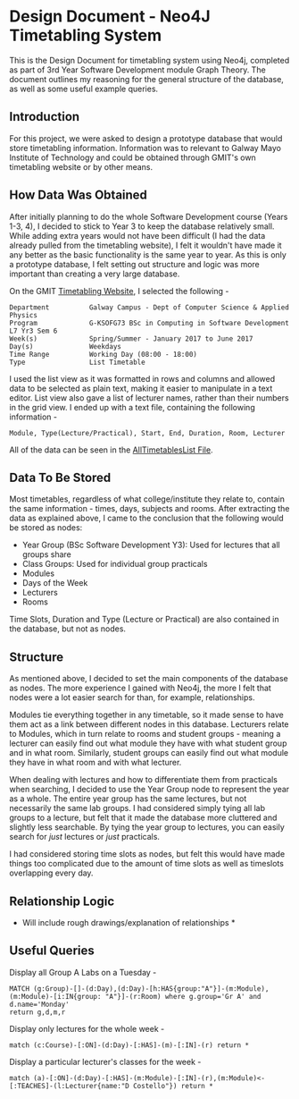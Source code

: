 # Design Document - Neo4J Timetabling System

This is the Design Document for timetabling system using Neo4j, completed as part of 3rd Year Software Development module Graph Theory. The document outlines my reasoning for the general structure of the database, as well as some useful example queries.

## Introduction

For this project, we were asked to design a prototype database that would store timetabling information.  Information was to relevant to Galway Mayo Institute of Technology and could be obtained through GMIT's own timetabling website or by other means.

## How Data Was Obtained

After initially planning to do the whole Software Development course (Years 1-3, 4), I decided to stick to Year 3 to keep the database relatively small. While adding extra years would not have been difficult (I had the data already pulled from the timetabling website), I felt it wouldn't have made it any better as the basic functionality is the same year to year. As this is only a prototype database, I felt setting out structure and logic was more important than creating a very large database.  

On the GMIT [Timetabling Website](http://timetable.gmit.ie/sws1617/(S(315aqmvve2tdkz45b3n32z55))/default.aspx), I selected the following -

	Department			Galway Campus - Dept of Computer Science & Applied Physics
	Program				G-KSOFG73 BSc in Computing in Software Development L7 Yr3 Sem 6
	Week(s)				Spring/Summer - January 2017 to June 2017
	Day(s)				Weekdays
	Time Range			Working Day (08:00 - 18:00)
	Type	 			List Timetable
	
I used the list view as it was formatted in rows and columns and allowed data to be selected as plain text, making it easier to manipulate in a text editor. List view also gave a list of lecturer names, rather than their numbers in the grid view. I ended up with a text file, containing the following information - 

	Module, Type(Lecture/Practical), Start, End, Duration, Room, Lecturer
	
All of the data can be seen in the [AllTimetablesList File](https://github.com/rebeccabernie/TimetablingSystem/blob/master/AllTimetablesList.txt).

## Data To Be Stored

Most timetables, regardless of what college/institute they relate to, contain the same information - times, days, subjects and rooms. After extracting the data as explained above, I came to the conclusion that the following would be stored as nodes:

- Year Group (BSc Software Development Y3): Used for lectures that all groups share
- Class Groups: Used for individual group practicals
- Modules
- Days of the Week
- Lecturers
- Rooms

Time Slots, Duration and Type (Lecture or Practical) are also contained in the database, but not as nodes.


## Structure

As mentioned above, I decided to set the main components of the database as nodes. The more experience I gained with Neo4j, the more I felt that nodes were a lot easier search for than, for example, relationships.  

Modules tie everything together in any timetable, so it made sense to have them act as a link between different nodes in this database.  Lecturers relate to Modules, which in turn relate to rooms and student groups - meaning a lecturer can easily find out what module they have with what student group and in what room. Similarly, student groups can easily find out what module they have in what room and with what lecturer.

When dealing with lectures and how to differentiate them from practicals when searching, I decided to use the Year Group node to represent the year as a whole. The entire year group has the same lectures, but not necessarily the same lab groups. I had considered simply tying all lab groups to a lecture, but felt that it made the database more cluttered and slightly less searchable. By tying the year group to lectures, you can easily search for *just* lectures or *just* practicals.

I had considered storing time slots as nodes, but felt this would have made things too complicated due to the amount of time slots as well as timeslots overlapping every day.

## Relationship Logic

* Will include rough drawings/explanation of relationships *

## Useful Queries

Display all Group A Labs on a Tuesday - 

    MATCH (g:Group)-[]-(d:Day),(d:Day)-[h:HAS{group:"A"}]-(m:Module), (m:Module)-[i:IN{group: "A"}]-(r:Room) where g.group='Gr A' and d.name='Monday'  
	return g,d,m,r
	 
Display only lectures for the whole week -

	match (c:Course)-[:ON]-(d:Day)-[:HAS]-(m)-[:IN]-(r) return *
	
Display a particular lecturer's classes for the week -

	match (a)-[:ON]-(d:Day)-[:HAS]-(m:Module)-[:IN]-(r),(m:Module)<-[:TEACHES]-(l:Lecturer{name:"D Costello"}) return *


